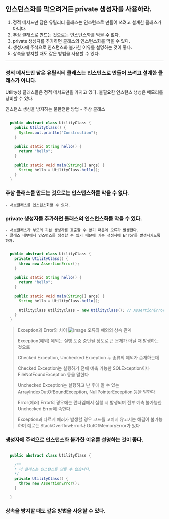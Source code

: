 ## 인스턴스화를 막으려거든 private 생성자를 사용하라.

1. 정적 메서드만 담은 유틸리티 클래스는 인스턴스로 만들어 쓰려고 설계한 클래스가 아니다.
2. 추상 클래스로 만드는 것으로는 인스턴스화를 막을 수 없다.
3. private 생성자를 추가하면 클래스의 인스턴스화를 막을 수 있다.
4. 생성자에 주석으로 인스턴스화 불가한 이유를 설명하는 것이 좋다.
5. 상속을 방지할 때도 같은 방법을 사용할 수 있다.


---

### 정적 메서드만 담은 유틸리티 클래스는 인스턴스로 만들어 쓰려고 설계한 클래스가 아니다.
Utility성 클래스들은 정적 메서드만을 가지고 있다.
불필요한 인스턴스 생성은 메모리를 낭비할 수 있다.

인스턴스 생성을 방지하는 불완전한 방법 - 추상 클래스
    
``` java

  public abstract class UtilityClass {
    public UtilityClass() {
      System.out.println("Construction");
    }
    
    public static String hello() {
      return "hello";
    }
    
    public static void main(String[] args) {
      String hello = UtilityClass.hello();
    }
  }

```

### 추상 클래스를 만드는 것으로는 인스턴스화를 막을 수 없다. 
    - 서브클래스를 인스턴스화할 수 있다.
    

### private 생성자를 추가하면 클래스의 인스턴스화를 막을 수 있다.
    - 서브클래스가 부모의 기본 생성자를 호출할 수 없기 때문에 오류가 발생한다.
    - 클래스 내부에서 인스턴스를 생성할 수 있기 때문에 기본 생성자에 Error를 발생시키도록 하자.
    
        
``` java

  public abstract class UtilityClass {
    private UtilityClass() {
      throw new AssertionError();
    }
    
    public static String hello() {
      return "hello";
    }
    
    public static void main(String[] args) {
      String hello = UtilityClass.hello();
      
      UtilityClass utilityClass = new UtilityClass(); // AssertionError 발생
    }
  }

```

> Exception과 Error의 차이 
> ![image](https://user-images.githubusercontent.com/31056938/166100470-03cf728e-5894-4847-a642-20d24639e448.png)
> 오류와 예외의 상속 관계
> 
> Exception(예외)
> 예외는 실행 도중 중단될 정도로 큰 문제가 아닐 때 발생하는 것으로
> 
> Checked Exception, Unchecked Exception 두 종류의 예외가 존재하는데
> 
> Checked Exception는 실행하기 전에 예측 가능한
> SQLException이나 FileNotFoundException 등을 말한다
> 
> Unchecked Exception는 실행하고 난 후에 알 수 있는
> ArrayIndexOutOfBoundException, NullPointerException 등을 말한다
> 
> Error(에러)
> Error의 경우에는 런타임에서 실행 시 발생되며 전부 예측 불가능한 Unchecked Error에 속한다
> 
> Exception과 다르게 에러가 발생할 경우 코드를 고치지 않고서는 해결이 불가능하며
> 예로는 StackOverflowError나 OutOfMemoryError가 있다

### 생성자에 주석으로 인스턴스화 불가한 이유를 설명하는 것이 좋다.
        
``` java

  public abstract class UtilityClass {
    
    /**
    * 이 클래스는 인스턴스를 만들 수 없습니다.
    */
    private UtilityClass() {
      throw new AssertionError();
    }
    
  }

```
### 상속을 방지할 때도 같은 방법을 사용할 수 있다.
